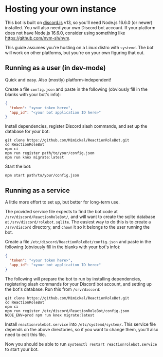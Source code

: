 # Hosting your own instance

This bot is built on [discord.js](https://discord.js.org/#/) v13, so you'll need
Node.js 16.6.0 (or newer) installed. You will also need your own Discord bot
account. If your platform does not have Node.js 16.6.0, consider using something
like https://github.com/nvm-sh/nvm.

This guide assumes you're hosting on a Linux distro with `systemd`. The bot will
work on other platforms, but you're on your own figuring that out.

## Running as a user (in dev-mode)
Quick and easy. Also (mostly) platform-independent!

Create a file `config.json` and paste in the following (obviously fill in the
blanks with your bot's info):
```json
{
  "token": "<your token here>",
  "app_id": "<your bot application ID here>"
}
```

Install dependencies, register Discord slash commands, and set up the database
for your bot:
```
git clone https://github.com/Mimickal/ReactionRoleBot.git
cd ReactionRoleBot
npm ci
npm run register path/to/your/config.json
npm run knex migrate:latest
```

Start the bot:
```
npm start path/to/your/config.json
```

## Running as a service
A little more effort to set up, but better for long-term use.

The provided service file expects to find the bot code at
`/srv/discord/ReactionRoleBot/`, and will want to create the sqlite database at
`/srv/discord/rolebot.sqlite`. The easiest way to do this is to create a
`/srv/discord` directory, and `chown` it so it belongs to the user running the
bot.

Create a file `/etc/discord/ReactionRoleBot/config.json` and paste in the
following (obviously fill in the blanks with your bot's info):
```json
{
  "token": "<your token here>",
  "app_id": "<your bot application ID here>"
}
```

The following will prepare the bot to run by installing dependencies,
registering slash commands for your Discord bot account, and setting up the
bot's database. Run this from `/srv/discord`:
```
git clone https://github.com/Mimickal/ReactionRoleBot.git
cd ReactionRoleBot
npm ci
npm run register /etc/discord/ReactionRoleBot/config.json
NODE_ENV=prod npm run knex migrate:latest
```

Install `reactionrolebot.service` into `/etc/systemd/system/`. This service file
depends on the above directories, so if you want to change them, you'll also
need to edit this file.

Now you should be able to run `systemctl restart reactionrolebot.service` to
start your bot.

